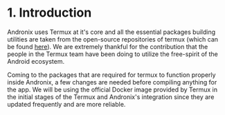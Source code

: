 # 1. Introduction

Andronix uses Termux at it's core and all the essential packages building utilities are taken from the open-source repositories of termux \(which can be found [here](https://github.com/termux)\). We are extremely thankful for the contribution that the people in the Termux team have been doing to utilize the free-spirit of the Android ecosystem.

Coming to the packages that are required for termux to function properly inside Andronix, a few changes are needed before compiling anything for the app. We will be using the official Docker image provided by Termux in the initial stages of the Termux and Andronix's integration since they are updated frequently and are more reliable.

